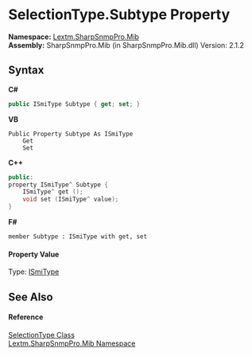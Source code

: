 # SelectionType.Subtype Property 
 

**Namespace:**&nbsp;<a href="N_Lextm_SharpSnmpPro_Mib">Lextm.SharpSnmpPro.Mib</a><br />**Assembly:**&nbsp;SharpSnmpPro.Mib (in SharpSnmpPro.Mib.dll) Version: 2.1.2

## Syntax

**C#**<br />
``` C#
public ISmiType Subtype { get; set; }
```

**VB**<br />
``` VB
Public Property Subtype As ISmiType
	Get
	Set
```

**C++**<br />
``` C++
public:
property ISmiType^ Subtype {
	ISmiType^ get ();
	void set (ISmiType^ value);
}
```

**F#**<br />
``` F#
member Subtype : ISmiType with get, set

```


#### Property Value
Type: <a href="T_Lextm_SharpSnmpPro_Mib_ISmiType">ISmiType</a>

## See Also


#### Reference
<a href="T_Lextm_SharpSnmpPro_Mib_SelectionType">SelectionType Class</a><br /><a href="N_Lextm_SharpSnmpPro_Mib">Lextm.SharpSnmpPro.Mib Namespace</a><br />